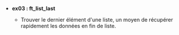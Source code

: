 - **ex03 : ft_list_last**

  - Trouver le dernier élément d'une liste, un moyen de récupérer rapidement les données en fin de liste.
